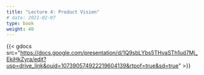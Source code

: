 ```yaml
---
title: "Lecture 4: Product Vision"
# date: 2021-02-07
type: book
weight: 40
---
```


{{< gdocs src="https://docs.google.com/presentation/d/1Q9sbLYbs5THvaSTh1ud7Mj_EkiHkZyra/edit?usp=drive_link&ouid=107390574922219604139&rtpof=true&sd=true" >}}
